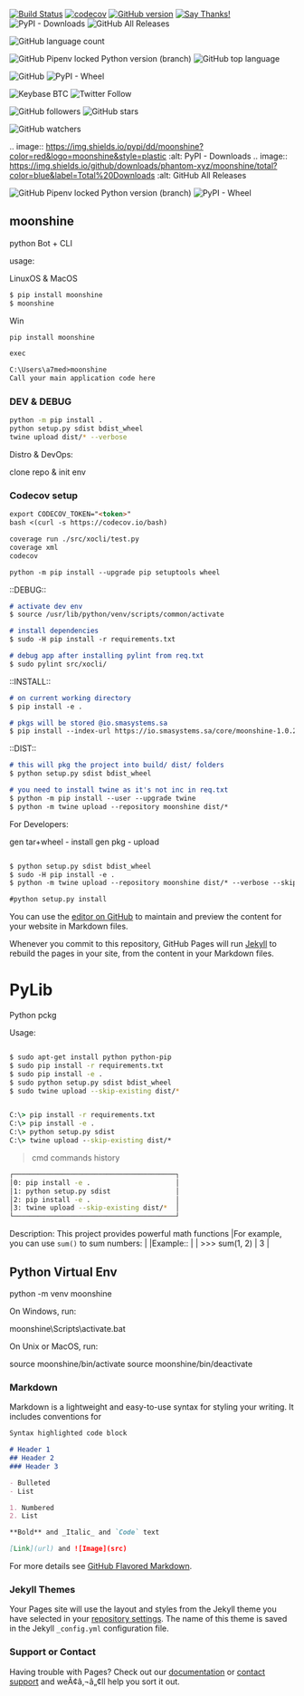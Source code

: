

[![Build Status](https://travis-ci.com/phantom-xyz/moonshine.svg?branch=master)](https://travis-ci.com/phantom-xyz/moonshine)
[![codecov](https://codecov.io/gh/phantom-xyz/moonshine/branch/master/graph/badge.svg)](https://codecov.io/gh/phantom-xyz/moonshine)
[![GitHub version](https://badge.fury.io/gh/phantom-xyz%2Fmoonshine.svg)](https://badge.fury.io/gh/phantom-xyz%2Fmoonshine)
[![Say Thanks!](https://img.shields.io/badge/Say%20Thanks-!-1EAEDB.svg)](https://saythanks.io/to/master@samabusiness.sa)
![PyPI - Downloads](https://img.shields.io/pypi/dd/moonshine?color=red&logo=moonshine&style=plastic)
![GitHub All Releases](https://img.shields.io/github/downloads/phantom-xyz/moonshine/total?color=blue&label=Total%20Downloads)


![GitHub language count](https://img.shields.io/github/languages/count/phantom-xyz/moonshine?style=plastic)

![GitHub Pipenv locked Python version (branch)](https://img.shields.io/github/pipenv/locked/python-version/phantom-xyz/moonshine/master?style=plastic)
![GitHub top language](https://img.shields.io/github/languages/top/phantom-xyz/moonshine?style=plastic)

![GitHub](https://img.shields.io/github/license/phantom-xyz/moonshine?style=plastic)
![PyPI - Wheel](https://img.shields.io/pypi/wheel/moonshine?style=plastic)


![Keybase BTC](https://img.shields.io/keybase/btc/microbot?style=plastic)
![Twitter Follow](https://img.shields.io/twitter/follow/sama_b_s?style=social)

![GitHub followers](https://img.shields.io/github/followers/sama-master?label=Follow&style=social)
![GitHub stars](https://img.shields.io/github/stars/phantom-xyz/moonshine?style=social)

![GitHub watchers](https://img.shields.io/github/watchers/phantom-xyz/moonshine?style=social)


.. image:: https://img.shields.io/pypi/dd/moonshine?color=red&logo=moonshine&style=plastic   :alt: PyPI - Downloads
.. image:: https://img.shields.io/github/downloads/phantom-xyz/moonshine/total?color=blue&label=Total%20Downloads   :alt: GitHub All Releases



<img alt="GitHub Pipenv locked Python version (branch)" src="https://img.shields.io/github/pipenv/locked/python-version/phantom-xyz/moonshine/master?style=plastic">

<img alt="PyPI - Wheel" src="https://img.shields.io/pypi/wheel/moonshine?style=plastic">

## moonshine
python Bot + CLI

usage:

LinuxOS & MacOS

```markdown
$ pip install moonshine
$ moonshine

```

Win

```markdown
pip install moonshine

exec

C:\Users\a7med>moonshine
Call your main application code here

```

### DEV & DEBUG

```bash
python -m pip install .
python setup.py sdist bdist_wheel
twine upload dist/* --verbose 

```

Distro & DevOps:

clone repo & init env


### Codecov setup

```markdown
export CODECOV_TOKEN="<token>"
bash <(curl -s https://codecov.io/bash)

coverage run ./src/xocli/test.py
coverage xml
codecov

python -m pip install --upgrade pip setuptools wheel

```

::DEBUG::

```markdown
# activate dev env
$ source /usr/lib/python/venv/scripts/common/activate

# install dependencies
$ sudo -H pip install -r requirements.txt

# debug app after installing pylint from req.txt
$ sudo pylint src/xocli/

```

::INSTALL::

```markdown
# on current working directory
$ pip install -e .

# pkgs will be stored @io.smasystems.sa
$ pip install --index-url https://io.smasystems.sa/core/moonshine-1.0.2.tar.gz moonshine

```

::DIST::

```markdown
# this will pkg the project into build/ dist/ folders
$ python setup.py sdist bdist_wheel

# you need to install twine as it's not inc in req.txt
$ python -m pip install --user --upgrade twine
$ python -m twine upload --repository moonshine dist/*


```

For Developers:

gen tar+wheel - install gen pkg - upload

```markdown

$ python setup.py sdist bdist_wheel
$ sudo -H pip install -e .
$ python -m twine upload --repository moonshine dist/* --verbose --skip-existing

#python setup.py install

```
You can use the [editor on GitHub](https://github.com/phantom-xyz/moonshine/edit/master/README.md) to maintain and preview the content for your website in Markdown files.

Whenever you commit to this repository, GitHub Pages will run [Jekyll](https://jekyllrb.com/) to rebuild the pages in your site, from the content in your Markdown files.

# PyLib
Python pckg

Usage:

```sh

$ sudo apt-get install python python-pip
$ sudo pip install -r requirements.txt
$ sudo pip install -e .
$ sudo python setup.py sdist bdist_wheel
$ sudo twine upload --skip-existing dist/*

```

```cmd

C:\> pip install -r requirements.txt
C:\> pip install -e .
C:\> python setup.py sdist
C:\> twine upload --skip-existing dist/*

```

> cmd commands history

```sh
┌────────────────────────────────────────┐
│0: pip install -e .                     │
│1: python setup.py sdist                │
│2: pip install -e .                     │
│3: twine upload --skip-existing dist/*  │
└────────────────────────────────────────┘


```

Description: This project provides powerful math functions
        |For example, you can use `sum()` to sum numbers:
        |
        |Example::
        |
        |    >>> sum(1, 2)
        |    3
        |



## Python Virtual Env
python -m venv moonshine

On Windows, run:

moonshine\Scripts\activate.bat

On Unix or MacOS, run:

source moonshine/bin/activate
source moonshine/bin/deactivate





### Markdown

Markdown is a lightweight and easy-to-use syntax for styling your writing. It includes conventions for

```markdown
Syntax highlighted code block

# Header 1
## Header 2
### Header 3

- Bulleted
- List

1. Numbered
2. List

**Bold** and _Italic_ and `Code` text

[Link](url) and ![Image](src)
```

For more details see [GitHub Flavored Markdown](https://guides.github.com/features/mastering-markdown/).

### Jekyll Themes

Your Pages site will use the layout and styles from the Jekyll theme you have selected in your [repository settings](https://github.com/phantom-xyz/moonshine/settings). The name of this theme is saved in the Jekyll `_config.yml` configuration file.

### Support or Contact

Having trouble with Pages? Check out our [documentation](https://help.github.com/categories/github-pages-basics/) or [contact support](https://github.com/contact) and weÃ¢â‚¬â„¢ll help you sort it out.

